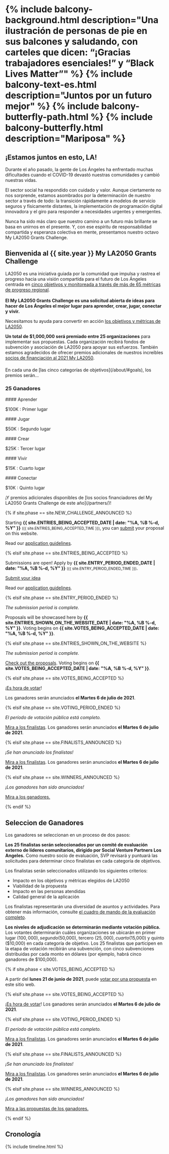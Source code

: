 <h1 class="home-intro">
  {% include balcony-background.html
    description="Una ilustración de personas de pie en sus balcones y saludando, con carteles que dicen: “¡Gracias trabajadores esenciales!” y “Black Lives Matter”"
  %}
  {% include balcony-text-es.html
    description="Juntos por un futuro mejor"
  %}
  {% include balcony-butterfly-path.html %}
  {% include balcony-butterfly.html
    description="Mariposa"
  %}
  <div class="home-intro__action"></div>
  <script>
  (function() {
    const button = document.querySelector(".promotion .action");
    const container = document.querySelector(".home-intro__action");
    if (button && container) {
      container.appendChild(button.cloneNode(true));
    }
  })();
  </script>
</h1>


<h2>
 ¡Estamos juntos <span style="white-space: nowrap">en esto, LA!</span>
</h2>

Durante el año pasado, la gente de Los Ángeles ha enfrentado muchas dificultades cuando el COVID-19 devastó nuestras comunidades y cambió nuestras vidas.

El sector social ha respondido con cuidado y valor. Aunque ciertamente no nos sorprende, estamos asombrados por la determinación de nuestro sector a través de todo: la transición rápidamente a modelos de servicio seguros y físicamente distantes, la implementación de programación digital innovadora y el giro para responder a necesidades urgentes y emergentes.

Nunca ha sido más claro que nuestro camino a un futuro más brillante se basa en unirnos en el presente. Y, con ese espíritu de responsabilidad compartida y esperanza colectiva en mente, presentamos nuestro octavo My LA2050 Grants Challenge.


<h2>
  Bienvenida al
  <span class="avoid-break">{{ site.year }} My LA2050</span>
  <span class="avoid-break">Grants Challenge</span>
</h2>

LA2050 es una iniciativa guiada por la comunidad que impulsa y rastrea el progreso hacia una visión compartida para el futuro de Los Ángeles centrada en [cinco objetivos y monitoreada a través de más de 65 métricas de progreso regional](/about/#goals). <br /><br /><strong>El My LA2050 Grants Challenge es una solicitud abierta de ideas para hacer de Los Ángeles el mejor lugar para aprender, crear, jugar, conectar y vivir.</strong>

Necesitamos tu ayuda para convertir en acción [los objetivos y métricas de LA2050](/about/#goals).

<strong>Un total de $1,000,000 será premiado entre 25 organizaciones</strong> para implementar sus propuestas. Cada organización recibirá fondos de subvención y asociación de LA2050 para apoyar sus esfuerzos. También estamos agradecidos de ofrecer premios adicionales de nuestros increíbles [socios de financiación al 2021 My LA2050](/partners/).

<p markdown="1" style="margin-top: 1.5em; margin-bottom: 0;">En cada una de [las cinco categorías de objetivos](/about/#goals), los premios serán...</p>
<section class="awards" markdown="1">

### 25 Ganadores

<section class="blueberry" markdown="1">
#### Aprender

$100K
: Primer lugar

</section>

<section class="strawberry" markdown="1">
#### Jugar

$50K
: Segundo lugar

</section>

<section class="banana" markdown="1">
#### Crear

$25K
: Tercer lugar

</section>

<section class="lime" markdown="1">
#### Vivir

$15K
: Cuarto lugar

</section>

<section class="tangerine" markdown="1">
#### Conectar

$10K
: Quinto lugar
</section>

</section>
¡Y premios adicionales disponibles de [los socios financiadores del My LA2050 Grants Challenge de este año](/partners/)!

{% if site.phase == site.NEW_CHALLENGE_ANNOUNCED %}

Starting **{{ site.ENTRIES_BEING_ACCEPTED_DATE | date: "%A, %B %-d, %Y" }}** <small>({{ site.ENTRIES_BEING_ACCEPTED_TIME }})</small>, you can <a href="/submit/#guidelines">submit</a> your proposal on this website.

Read our <a href="/submit/#guidelines">application guidelines</a>.

{% elsif site.phase == site.ENTRIES_BEING_ACCEPTED %}

Submissions are open! Apply by <strong>{{ site.ENTRY_PERIOD_ENDED_DATE | date: "%A, %B %-d, %Y" }}</strong> <small>({{ site.ENTRY_PERIOD_ENDED_TIME }})</small>.

<p class="action">
  <a href="{{ site.submission_url }}">Submit your idea</a>
</p>

Read our <a href="/submit/#guidelines">application guidelines</a>.

{% elsif site.phase == site.ENTRY_PERIOD_ENDED %}
<p>
  <em>The submission period is complete.</em>
</p>
<p>
  Proposals will be showcased here by <strong>{{ site.ENTRIES_SHOWN_ON_THE_WEBSITE_DATE | date: "%A, %B %-d, %Y" }}</strong>. 
  Voting begins on
  <span class="avoid-break">
    <strong>{{ site.VOTES_BEING_ACCEPTED_DATE | date: "%A, %B %-d, %Y" }}</strong>.
  </span>
</p>

{% elsif site.phase == site.ENTRIES_SHOWN_ON_THE_WEBSITE %}
<p>
  <em>The submission period is complete.</em>
</p>
<p>
  <a href="/entries/">Check out the proposals</a>.
  Voting begins on
  <span class="avoid-break">
    <strong>{{ site.VOTES_BEING_ACCEPTED_DATE | date: "%A, %B %-d, %Y" }}</strong>.
  </span>
</p>

{% elsif site.phase == site.VOTES_BEING_ACCEPTED %}
<p>
  ¡<a href="/vote/">Es hora de votar</a>!
  
  Los ganadores serán anunciados 
  <span class="avoid-break">
    <strong>el Martes 6 de julio de 2021</strong>.
  </span>
</p>

{% elsif site.phase == site.VOTING_PERIOD_ENDED %}
<p>
  <em>El período de votación pública está completo.</em>
</p>
<p>
  <a href="/finalists/">Mira a los finalistas</a>.
  Los ganadores serán anunciados 
  <span class="avoid-break">
    <strong>el Martes 6 de julio de 2021</strong>.
  </span>
</p>

{% elsif site.phase == site.FINALISTS_ANNOUNCED %}
<p><em>¡Se han anunciado los finalistas!</em></p>
<p>
  <a href="/finalists/">Mira a los finalistas</a>.
 Los ganadores serán anunciados 
  <span class="avoid-break">
    <strong>el Martes 6 de julio de 2021</strong>.
  </span>
</p>

{% elsif site.phase == site.WINNERS_ANNOUNCED %}
<p><em>¡Los ganadores han sido anunciados!</em></p>
<p><a href="/winners/">Mira a los ganadores.</a></p>

{% endif %}

## Seleccion de Ganadores

Los ganadores se seleccionan en un proceso de dos pasos:

**Los 25 finalistas serán seleccionados por un comité de evaluación externo de líderes comunitarios, dirigido por Social Venture Partners Los Angeles.** Como nuestro socio de evaluación, SVP revisará y puntuará las solicitudes para determinar cinco finalistas en cada categoría de objetivos.

Los finalistas serán seleccionados utilizando los siguientes criterios:

* Impacto en los objetivos y métricas elegidos de LA2050
* Viabilidad de la propuesta
* Impacto en las personas atendidas
* Calidad general de la aplicación

Los finalistas representarán una diversidad de asuntos y actividades. Para obtener más información, consulte [el cuadro de mando de la evaluación completo](https://drive.google.com/file/d/1KvHgPWGyfiR9eolVdlEckDGpwUszq7_3/view?usp=sharing).

**Los niveles de adjudicación se determinarán mediante votación pública.** Los votantes determinarán cuáles organizaciones se ubicarán en primer lugar ($100,000), segundo ($50,000), tercero ($25,000), cuarto ($15,000) y quinto ($10,000) en cada categoría de objetivo. Los 25 finalistas que participen en la etapa de votación recibirán una subvención, con cinco subvenciones distribuidas por cada monto en dólares (por ejemplo, habrá cinco ganadores de $100,000).

{% if site.phase < site.VOTES_BEING_ACCEPTED %}

A partir del <strong>lunes 21 de junio de 2021</strong>, puede [votar por una propuesta](/vote/) en este sitio web. 

{% elsif site.phase == site.VOTES_BEING_ACCEPTED %}

<p>
  ¡<a href="/vote/">Es hora de votar</a>!
 Los ganadores serán anunciados 
  <span class="avoid-break">
    <strong>el Martes 6 de julio de 2021</strong>.
  </span>
</p>

{% elsif site.phase == site.VOTING_PERIOD_ENDED %}

<p>
  <em>El período de votación pública está completo.</em>
</p>
<p>
  <a href="/entries/">Mira a los finalistas</a>.
  Los ganadores serán anunciados 
  <span class="avoid-break">
    <strong>el Martes 6 de julio de 2021</strong>.
  </span>
</p>

{% elsif site.phase == site.FINALISTS_ANNOUNCED %}

<p><em>¡Se han anunciado los finalistas!</em></p>
<p>
  <a href="/finalists/">Mira a los finalistas</a>.
  Los ganadores serán anunciados 
  <span class="avoid-break">
    <strong>el Martes 6 de julio de 2021</strong>.
  </span>
</p>

{% elsif site.phase == site.WINNERS_ANNOUNCED %}

<p><em>¡Los ganadores han sido anunciados!</em></p>
<p><a href="/winners/">Mira a las propuestas de los ganadores.</a></p>

{% endif %}

<section class="standard-section timeline" id="dates" style="margin-top: 0 !important;"><div markdown="1">

<style>
  /* SHIM: Balance space above/below timeline */
  main > .timeline {
    margin-top: 2em !important;
    padding-bottom: 2em;
  }
  @media (min-width: 40em) {
    main > .timeline {
      margin-top: 1.5em !important;
      padding-bottom: 4em;
    }
  }
</style>

<h2>Cronología</h2>

{% include timeline.html %}


</div></section>
